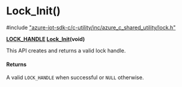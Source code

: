 # Lock_Init()

\#include ["azure-iot-sdk-c/c-utility/inc/azure_c_shared_utility/lock.h"](../iot-c-ref-lock-h.md)  

**[LOCK_HANDLE](#lock_8h_1a83187a1340d2a8c817783e74f55d8281) [Lock_Init](#lock_8h_1a3683432285e999baa8c543f27633829c)(void)**

This API creates and returns a valid lock handle.

#### Returns
A valid `LOCK_HANDLE` when successful or `NULL` otherwise.

